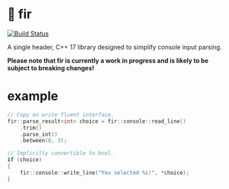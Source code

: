 # :evergreen_tree: fir

[![Build Status](https://travis-ci.com/alex-daley/fir.svg?branch=main)](https://travis-ci.com/alex-daley/fir)

A single header, C++ 17 library designed to simplify console input parsing.

**Please note that fir is currently a work in progress and is likely to be subject to breaking changes!**

# example
```c++
// Copy on write fluent interface.
fir::parse_result<int> choice = fir::console::read_line()
	.trim()
	.parse_int()
	.between(0, 3);

// Implicilty convertible to bool. 
if (choice)
{
    fir::console::write_line("You selected %i!", *choice);
}

```
